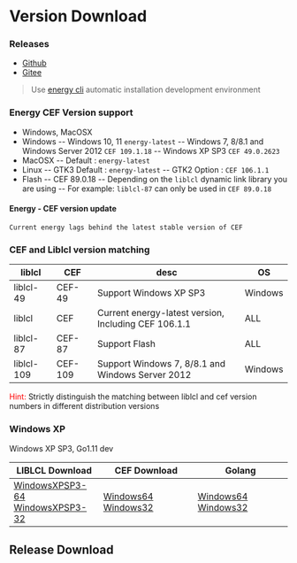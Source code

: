 # Version Download

### Releases
- [Github](https://github.com/energye/energy/releases)
- [Gitee](https://gitee.com/energye/energy/releases)

> Use [energy cli](/en/course/cli-use-instructions) automatic installation development environment

### Energy CEF Version support

- Windows, MacOSX
- Windows
  -- Windows 10, 11 `energy-latest`
  -- Windows 7, 8/8.1 and Windows Server 2012  `CEF 109.1.18`
  -- Windows XP SP3  `CEF 49.0.2623`
- MacOSX
  -- Default : `energy-latest`
- Linux
  -- GTK3 Default : `energy-latest`
  -- GTK2 Option : `CEF 106.1.1`
- Flash
  -- CEF 89.0.18
  -- Depending on the `liblcl` dynamic link library you are using
  -- For example: `liblcl-87` can only be used in `CEF 89.0.18`

#### Energy - CEF version update
``` text
Current energy lags behind the latest stable version of CEF
```

### CEF and Liblcl version matching

|liblcl|CEF|desc|OS|
|-|-|-|-|
|liblcl-49|CEF-49|Support Windows XP SP3|Windows|
|liblcl|CEF|Current energy-latest version, Including CEF 106.1.1|ALL|
|liblcl-87|CEF-87|Support Flash|ALL|
|liblcl-109|CEF-109|Support Windows 7, 8/8.1 and Windows Server 2012|Windows|

<span style="color:red;">Hint:</span> Strictly distinguish the matching between liblcl and cef version numbers in different distribution versions


### Windows XP
Windows XP SP3, Go1.11 dev

| LIBLCL Download                                                                                                                                                                                                    | CEF Download                                                                                                                                                                                                                                                              | Golang                                                                                                                                               |
|--------------------------------------------------------------------------------------------------------------------------------------------------------------------------------------------------------------------|---------------------------------------------------------------------------------------------------------------------------------------------------------------------------------------------------------------------------------------------------------------------------|------------------------------------------------------------------------------------------------------------------------------------------------------|
| [WindowsXPSP3-64](https://sourceforge.net/projects/liblcl/files/v2.3.7/liblcl-49.WindowsXP_SP3_64.zip) <br> [WindowsXPSP3-32](https://sourceforge.net/projects/liblcl/files/v2.3.7/liblcl-49.WindowsXP_SP3_32.zip) | [Windows64](https://sourceforge.net/projects/liblcl/files/CEF/49.0.2623/cef_binary_49.0.2623%2Bchromium-49.0.2623.110_windows64.zip) [Windows32](https://sourceforge.net/projects/liblcl/files/CEF/49.0.2623/cef_binary_49.0.2623%2Bchromium-49.0.2623.110_windows32.zip) | [Windows64](https://studygolang.com/dl/golang/go1.11.13.windows-amd64.msi)  [Windows32](https://studygolang.com/dl/golang/go1.11.13.windows-386.msi) |

<script setup>
import DownloadVersionComponent from '../../components/download-version.vue'
</script>

## Release Download

<DownloadVersionComponent />

